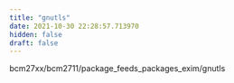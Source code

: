 ```yaml
---
title: "gnutls"
date: 2021-10-30 22:28:57.713970
hidden: false
draft: false
---
```


bcm27xx/bcm2711/package_feeds_packages_exim/gnutls

